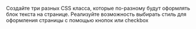 Создайте три разных CSS класса, которые по-разному будут оформлять блок текста на странице. Реализуйте возможность выбирать стиль для оформления страницы с помощью кнопок или checkbox